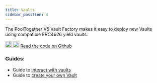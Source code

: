 ```yaml
---
title: Vaults
sidebar_position: 4
---
```


The PoolTogether V5 Vault Factory makes it easy to deploy new Vaults using compatible ERC4626 yield vaults.

<div className='flex-center'>
  <img src="/img/github.svg" width="20" height="20" className='github-img-dark' />
  <img src="/img/github-light.png" width="20" height="20" className='github-img-light' />
  <a href="https://github.com/generationsoftware/pt-v5-vault">Read the code on Github</a>
</div>

### Guides:

- Guide to [interact with vaults](/docs/guides/InteractingWithVaults.md)
- Guide to [create your own Vault](/docs/guides/CreatingVaults.md)